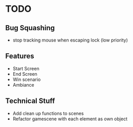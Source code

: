 # TODO

## Bug Squashing

- stop tracking mouse when escaping lock (low priority)

## Features

- Start Screen
- End Screen
- Win scenario
- Ambiance

## Technical Stuff

- Add clean up functions to scenes 
- Refactor gamescene with each element as own object